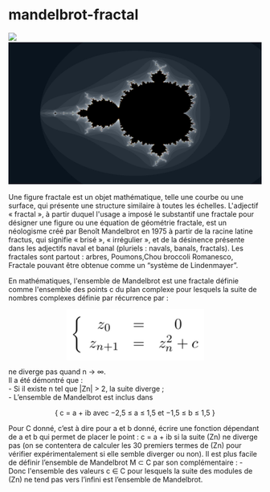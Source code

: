 # mandelbrot-fractal

<img src="ScreenShot/mandelbrotParallel.png"/>
<img src="ScreenShot/mandelbrotcpp.png"/>
<div>
	<p>
Une figure fractale est un objet mathématique, telle une courbe ou une surface, qui présente une structure similaire à toutes les échelles.
L'adjectif « fractal », à partir duquel l'usage a imposé le substantif une fractale pour désigner une figure ou une équation de géométrie fractale, est un néologisme créé par Benoît Mandelbrot en 1975 à partir de la racine latine fractus, qui signifie « brisé », « irrégulier », et de la désinence présente dans les adjectifs naval et banal (pluriels : navals, banals, fractals).
Les fractales sont partout : arbres, Poumons,Chou broccoli Romanesco, Fractale pouvant être obtenue comme un “système de Lindenmayer”.
	</p>

<p>
En mathématiques, l'ensemble de Mandelbrot est une fractale définie comme l'ensemble des points c du plan complexe pour lesquels la suite de nombres complexes définie par récurrence par :

<div style="text-align:center"> <img align="center" src="ScreenShot/1.png"/> </div>
 
ne diverge pas quand n  →  ∞.<br>
	Il a  été démontré que :<br>
	-  Si il existe n tel que |Zn| > 2, la suite diverge ;<br>
	-  L’ensemble de Mandelbrot est inclus dans <br>
<div style="text-align:center">  { c = a + ib  avec  −2,5 ≤ a ≤ 1,5   et   −1,5 ≤ b ≤ 1,5 }  <br> </div>

<p>
Pour C donné, c’est à dire pour a et b donné,  écrire une fonction dépendant de a et b qui permet de placer le point : c = a + ib si la suite (Zn) ne diverge pas (on se contentera de calculer les 30 premiers termes de (Zn) pour vérifier expérimentalement si elle semble diverger ou non).
Il est plus facile de définir l’ensemble de Mandelbrot M ⊂ C par son complémentaire :
	- Donc l'ensemble des valeurs c ∈ C pour lesquels la suite des modules de (Zn) ne tend pas vers l’infini est l’ensemble de Mandelbrot.
 <p>
</div>
